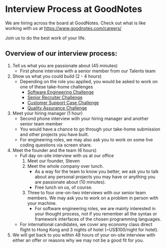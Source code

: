 # Interview Process at GoodNotes

We are hiring across the board at GoodNotes. Check out what is like working with us at https://www.goodnotes.com/careers/

Join us to do the best work of your life.

## Overview of our interview process:

1. Tell us what you are passionate about (45 minutes)
    - First phone interview with a senior member from our Talents team
2. Show us what you could build (2 - 4 hours)
    - Depending on the role you applied, you would be asked to work on one of these take-home challenges
        - [Software Engineering Challenge](software-engineering.md)
        - [Senior Recruiter Challenge](recruiter.md)
        - [Customer Support Case Challenge](customer-support.md)
        - [Quality Assurance Challenge](quality-assurance.md)
4. Meet your hiring manager (1 hour)
    - Second phone interview with your hiring manager and another senior team member
    - You would have a chance to go through your take-home submission and other projects you have built.
    - For engineering roles, we may also ask you to work on some live coding questions via screen share.
3. Meet the founder and the team (6 hours)
    - Full day on-site interview with us at our office
        1. Meet our founder, Steven
        2. Meet the whole company over lunch.
            - As a way for the team to know you better, we ask you to talk about any personal projects you may have or anything you are passionate about (10 minutes).
            - Free lunch on us, of course.
        3. Three to four one-on-two interviews with our senior team members. We may ask you to work on a problem in person with your machine.
            - For software engineering roles, we are mainly interested in your thought process, not if you remember all the syntax or framework interfaces of the chosen programming languages.
    - For international candidates, we cover any economy class direct flight to Hong Kong and 3 nights of hotel (~US$100/night for hotel).
4. We will get back to you within 48 hours of your on-site interview with either an offer or reasons why we may not be a good fit for you.
